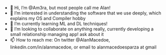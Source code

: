 - 👋 Hi, I’m @Am3ra, but most people call me Alan!
- 👀 I’m interested in understanding the software that we use deeply, which explains my OS and Compiler hobby
- 🌱 I’m currently learning ML and DL techniques!
- 💞️ I’m looking to collaborate on anything really, currently developing a small relationship managing app! ask about it
- 📫 How to reach me: On twitter @AlanMacedoe, linkedin.com/in/alanmacedoe, or email to alanmacedoesparza at gmail

<!---
Am3ra/Am3ra is a ✨ special ✨ repository because its `README.md` (this file) appears on your GitHub profile.
You can click the Preview link to take a look at your changes.
--->
